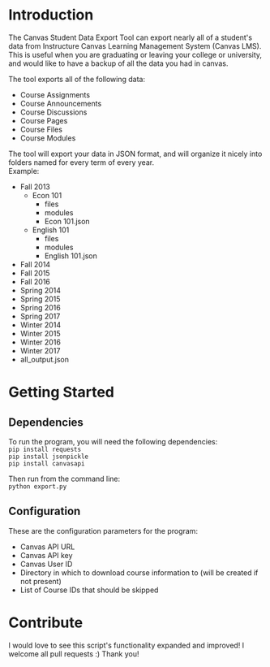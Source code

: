 # Introduction
The Canvas Student Data Export Tool can export nearly all of a student's data from Instructure Canvas Learning Management System (Canvas LMS).  
This is useful when you are graduating or leaving your college or university, and would like to have a backup of all the data you had in canvas.  

The tool exports all of the following data:  
- Course Assignments
- Course Announcements
- Course Discussions
- Course Pages
- Course Files
- Course Modules

The tool will export your data in JSON format, and will organize it nicely into folders named for every term of every year.  
Example:  
- Fall 2013
  - Econ 101
    - files
    - modules
    - Econ 101.json
  - English 101
    - files
    - modules
    - English 101.json
- Fall 2014
- Fall 2015
- Fall 2016
- Spring 2014
- Spring 2015
- Spring 2016
- Spring 2017
- Winter 2014
- Winter 2015
- Winter 2016
- Winter 2017
- all_output.json

# Getting Started
## Dependencies
To run the program, you will need the following dependencies:  
`pip install requests`  
`pip install jsonpickle`  
`pip install canvasapi`  

Then run from the command line:  
`python export.py`

## Configuration
These are the configuration parameters for the program:
- Canvas API URL
- Canvas API key
- Canvas User ID
- Directory in which to download course information to (will be created if not present)
- List of Course IDs that should be skipped

# Contribute
I would love to see this script's functionality expanded and improved! I welcome all pull requests :) Thank you!  